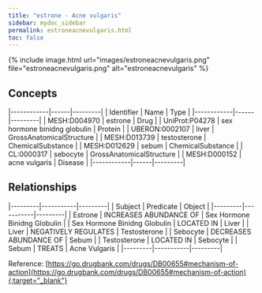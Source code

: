 ```yaml
---
title: "estrone - Acne vulgaris"
sidebar: mydoc_sidebar
permalink: estroneacnevulgaris.html
toc: false 
---
```


{% include image.html url="images/estroneacnevulgaris.png" file="estroneacnevulgaris.png" alt="estroneacnevulgaris" %}

## Concepts

|------------|------|---------|
| Identifier | Name | Type    |
|------------|------|---------|
| MESH:D004970 | estrone | Drug |
| UniProt:P04278 | sex hormone binidng globulin | Protein |
| UBERON:0002107 | liver | GrossAnatomicalStructure |
| MESH:D013739 | testosterone | ChemicalSubstance |
| MESH:D012629 | sebum | ChemicalSubstance |
| CL:0000317 | sebocyte | GrossAnatomicalStructure |
| MESH:D000152 | acne vulgaris | Disease |
|------------|------|---------|

## Relationships

|---------|-----------|---------|
| Subject | Predicate | Object  |
|---------|-----------|---------|
| Estrone | INCREASES ABUNDANCE OF | Sex Hormone Binidng Globulin |
| Sex Hormone Binidng Globulin | LOCATED IN | Liver |
| Liver | NEGATIVELY REGULATES | Testosterone |
| Sebocyte | DECREASES ABUNDANCE OF | Sebum |
| Testosterone | LOCATED IN | Sebocyte |
| Sebum | TREATS | Acne Vulgaris |
|---------|-----------|---------|

Reference: [https://go.drugbank.com/drugs/DB00655#mechanism-of-action](https://go.drugbank.com/drugs/DB00655#mechanism-of-action){:target="_blank"}